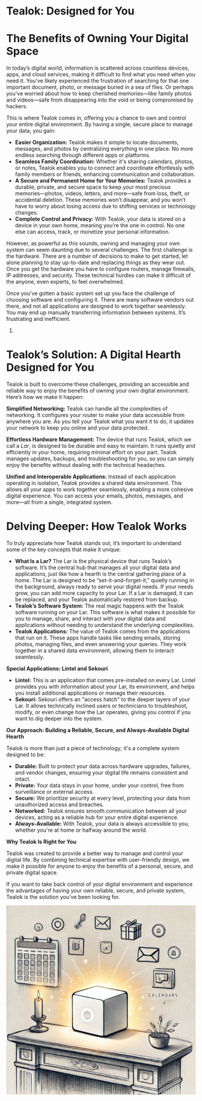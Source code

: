 # Tealok: Designed for You


# The Benefits of Owning Your Digital Space

In today’s digital world, information is scattered across countless devices, apps, and cloud services, making it difficult to find what you need when you need it. You’ve likely experienced the frustration of searching for that one important document, photo, or message buried in a sea of files. Or perhaps you’ve worried about how to keep cherished memories—like family photos and videos—safe from disappearing into the void or being compromised by hackers.

This is where Tealok comes in, offering you a chance to own and control your entire digital environment. By having a single, secure place to manage your data, you gain:



* **Easier Organization:** Tealok makes it simple to locate documents, messages, and photos by centralizing everything in one place. No more endless searching through different apps or platforms.
* **Seamless Family Coordination:** Whether it's sharing calendars, photos, or notes, Tealok enables you to connect and coordinate effortlessly with family members or friends, enhancing communication and collaboration.
* **A Secure and Permanent Home for Your Memories:** Tealok provides a durable, private, and secure space to keep your most precious memories—photos, videos, letters, and more—safe from loss, theft, or accidental deletion. These memories won’t disappear, and you won’t have to worry about losing access due to shifting services or technology changes.
* **Complete Control and Privacy:** With Tealok, your data is stored on a device in your own home, meaning you’re the one in control. No one else can access, track, or monetize your personal information.

However, as powerful as this sounds, owning and managing your own system can seem daunting due to several challenges. The first challenge is the hardware. There are a number of decisions to make to get started, let alone planning to stay up-to-date and replacing things as they wear out. Once you get the hardware you have to configure routers, manage firewalls, IP addresses, and security. These technical hurdles can make it difficult of the anyone, even experts, to feel overwhelmed.

Once you’ve gotten a basic system set up you face the challenge of choosing software and configuring it. There are many software vendors out there, and not all applications are designed to work together seamlessly. You may end up manually transferring information between systems. It’s frustrating and inefficient.



1. 


# Tealok’s Solution: A Digital Hearth Designed for You

Tealok is built to overcome these challenges, providing an accessible and reliable way to enjoy the benefits of owning your own digital environment. Here’s how we make it happen:

**Simplified Networking:** Tealok can handle all the complexities of networking. It configures your router to make your data accessible from anywhere you are. As you tell your Tealok what you want it to do, it updates your network to keep you online and your data protected.

**Effortless Hardware Management:** The device that runs Tealok, which we call a *Lar*, is designed to be durable and easy to maintain. It runs quietly and efficiently in your home, requiring minimal effort on your part. Tealok manages updates, backups, and troubleshooting for you, so you can simply enjoy the benefits without dealing with the technical headaches.

**Unified and Interoperable Applications:** Instead of each application operating in isolation, Tealok provides a shared data environment. This allows all your apps to work together seamlessly, enabling a more cohesive digital experience. You can access your emails, photos, messages, and more—all from a single, integrated system.


# Delving Deeper: How Tealok Works

To truly appreciate how Tealok stands out, it’s important to understand some of the key concepts that make it unique:



* **What Is a Lar?** The Lar is the physical device that runs Tealok’s software. It’s the central hub that manages all your digital data and applications, just like how a hearth is the central gathering place of a home. The Lar is designed to be “set-it-and-forget-it,” quietly running in the background, always ready to serve your digital needs. If your needs grow, you can add more capacity to your Lar. If a Lar is damaged, it can be replaced, and your Tealok automatically restored from backup.
* **Tealok’s Software System:** The real magic happens with the Tealok software running on your Lar. This software is what makes it possible for you to manage, share, and interact with your digital data and applications without needing to understand the underlying complexities.
* **Tealok Applications:** The value of Tealok comes from the applications that run on it. These apps handle tasks like sending emails, storing photos, managing files, and even answering your queries. They work together in a shared data environment, allowing them to interact seamlessly.

**Special Applications: Lintel and Sekouri**



* **Lintel:** This is an application that comes pre-installed on every Lar. Lintel provides you with information about your Lar, its environment, and helps you install additional applications or manage their resources.
* **Sekouri:** Sekouri offers an "access hatch" to the deeper layers of your Lar. It allows technically inclined users or technicians to troubleshoot, modify, or even change how the Lar operates, giving you control if you want to dig deeper into the system.

**Our Approach: Building a Reliable, Secure, and Always-Available Digital Hearth**

Tealok is more than just a piece of technology; it's a complete system designed to be:



* **Durable:** Built to protect your data across hardware upgrades, failures, and vendor changes, ensuring your digital life remains consistent and intact.
* **Private:** Your data stays in your home, under your control, free from surveillance or external access.
* **Secure:** We prioritize security at every level, protecting your data from unauthorized access and breaches.
* **Networked:** Tealok ensures smooth communication between all your devices, acting as a reliable hub for your entire digital experience.
* **Always-Available:** With Tealok, your data is always accessible to you, whether you're at home or halfway around the world.

**Why Tealok Is Right for You**

Tealok was created to provide a better way to manage and control your digital life. By combining technical expertise with user-friendly design, we make it possible for anyone to enjoy the benefits of a personal, secure, and private digital space.

If you want to take back control of your digital environment and experience the advantages of having your own reliable, secure, and private system, Tealok is the solution you’ve been looking for.

![some alt text](mantel.png "a tooltip")
